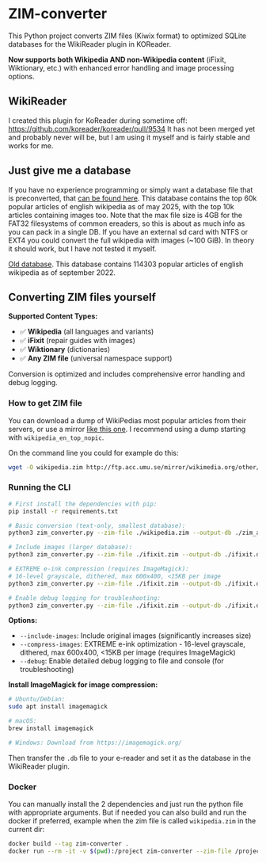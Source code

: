 # ZIM-converter

This Python project converts ZIM files (Kiwix format) to optimized SQLite databases for the WikiReader plugin in KOReader. 

**Now supports both Wikipedia AND non-Wikipedia content** (iFixit, Wiktionary, etc.) with enhanced error handling and image processing options.
## WikiReader

I created this plugin for KoReader during sometime off: https://github.com/koreader/koreader/pull/9534
It has not been merged yet and probably never will be, but I am using it myself and is fairly stable and works for me.

## Just give me a database

If you have no experience programming or simply want a database file that is preconverted, that [can be found here](https://mega.nz/file/9zZlQIKC#ZDPEAQvo_jktEdaDn20AplywxXScJW5yOGB8BMfd1qA).
This database contains the top 60k popular articles of english wikipedia as of may 2025, with the top 10k articles containing images too. Note that the max file size is 4GB for the FAT32 filesystems of common ereaders, so this is about as much info as you can pack in a single DB. If you have an external sd card with NTFS or EXT4 you could convert the full wikipedia with images (~100 GiB). In theory it should work, but I have not tested it myself.

[Old database](https://mega.nz/file/06AX2DrC#1WYLi9GsF2DV7VplMaMoK7bKGWna2ItIeiW92OekALg). This database contains 114303 popular articles of english wikipedia as of september 2022.

## Converting ZIM files yourself

**Supported Content Types:**
- ✅ **Wikipedia** (all languages and variants)
- ✅ **iFixit** (repair guides with images)  
- ✅ **Wiktionary** (dictionaries)
- ✅ **Any ZIM file** (universal namespace support)

Conversion is optimized and includes comprehensive error handling and debug logging.

### How to get ZIM file

You can download a dump of WikiPedias most popular articles from their servers, or use a mirror [like this one](http://ftp.acc.umu.se/mirror/wikimedia.org/other/kiwix/zim/wikipedia/). I recommend using a dump starting with `wikipedia_en_top_nopic`.

On the command line you could for example do this:

```bash
wget -O wikipedia.zim http://ftp.acc.umu.se/mirror/wikimedia.org/other/kiwix/zim/wikipedia/wikipedia_en_top_nopic_2022-09.zim
```

### Running the CLI

```bash
# First install the dependencies with pip:
pip install -r requirements.txt

# Basic conversion (text-only, smallest database):
python3 zim_converter.py --zim-file ./wikipedia.zim --output-db ./zim_articles.db

# Include images (larger database):
python3 zim_converter.py --zim-file ./ifixit.zim --output-db ./ifixit.db --include-images

# EXTREME e-ink compression (requires ImageMagick):
# 16-level grayscale, dithered, max 600x400, <15KB per image
python3 zim_converter.py --zim-file ./ifixit.zim --output-db ./ifixit.db --compress-images

# Enable debug logging for troubleshooting:
python3 zim_converter.py --zim-file ./ifixit.zim --output-db ./ifixit.db --debug
```

**Options:**
- `--include-images`: Include original images (significantly increases size)
- `--compress-images`: EXTREME e-ink optimization - 16-level grayscale, dithered, max 600x400, <15KB per image (requires ImageMagick)
- `--debug`: Enable detailed debug logging to file and console (for troubleshooting)

**Install ImageMagick for image compression:**
```bash
# Ubuntu/Debian:
sudo apt install imagemagick

# macOS:
brew install imagemagick

# Windows: Download from https://imagemagick.org/
```

Then transfer the `.db` file to your e-reader and set it as the database in the WikiReader plugin.

### Docker

You can manually install the 2 dependencies and just run the python file with appropriate arguments. But if needed
you can also build and run the docker if preferred, example when the zim file is called `wikipedia.zim` in the current dir:

```bash
docker build --tag zim-converter .
docker run --rm -it -v $(pwd):/project zim-converter --zim-file /project/wikipedia.zim --output-db /project/zim_articles.db
```
